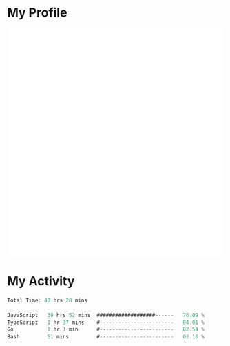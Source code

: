 # My Profile
<img src="https://raw.githubusercontent.com/akmallxx/akmallxx/2f2d024a644949a61dbc923da84b9875860856d3/github-metrics.svg"/>

# My Activity
<!--START_SECTION:waka-->

```rust
Total Time: 40 hrs 28 mins

JavaScript   30 hrs 52 mins  ###################------   76.09 %
TypeScript   1 hr 37 mins    #------------------------   04.01 %
Go           1 hr 1 min      #------------------------   02.54 %
Bash         51 mins         #------------------------   02.10 %
```

<!--END_SECTION:waka-->
